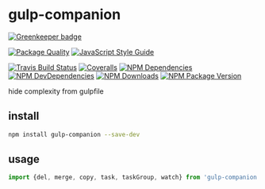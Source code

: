 # gulp-companion

[![Greenkeeper badge](https://badges.greenkeeper.io/thecotne/gulp-companion.svg)](https://greenkeeper.io/)

[![Package Quality](http://npm.packagequality.com/badge/gulp-companion.png)](http://packagequality.com/#?package=gulp-companion)
[![JavaScript Style Guide](https://cdn.rawgit.com/feross/standard/master/badge.svg)](https://github.com/feross/standard)

[![Travis Build Status](https://img.shields.io/travis/thecotne/gulp-companion.svg?style=flat-square&maxAge=300)](https://travis-ci.org/thecotne/gulp-companion)
[![Coveralls](https://img.shields.io/coveralls/thecotne/gulp-companion.svg?style=flat-square&maxAge=300)](https://coveralls.io/github/thecotne/gulp-companion)
[![NPM Dependencies](https://img.shields.io/david/thecotne/gulp-companion.svg?style=flat-square&maxAge=300)](https://david-dm.org/thecotne/gulp-companion)
[![NPM DevDependencies](https://img.shields.io/david/dev/thecotne/gulp-companion.svg?style=flat-square&maxAge=300)](https://david-dm.org/thecotne/gulp-companion?type=dev)
[![NPM Downloads](https://img.shields.io/npm/dm/gulp-companion.svg?style=flat-square&maxAge=300)](https://www.npmjs.com/package/gulp-companion)
[![NPM Package Version](https://img.shields.io/npm/v/gulp-companion.svg?style=flat-square&maxAge=300)](https://www.npmjs.com/package/gulp-companion)

hide complexity from gulpfile

## install

```bash
npm install gulp-companion --save-dev
```

## usage

```javascript
import {del, merge, copy, task, taskGroup, watch} from 'gulp-companion'

```

